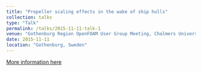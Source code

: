 ```yaml
---
title: "Propeller scaling effects in the wake of ship hulls"
collection: talks
type: "Talk"
permalink: /talks/2015-11-11-talk-1
venue: "Gothenburg Region OpenFOAM User Group Meeting, Chalmers University of Technology"
date: 2015-11-11
location: "Gothenburg, Sweden"
---
```


[More information here](https://www.tfd.chalmers.se/~hani/OFGBG15/)


